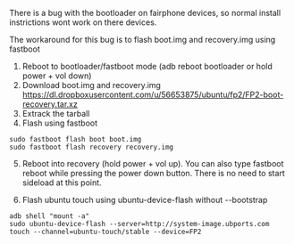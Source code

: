 There is a bug with the bootloader on fairphone devices, so normal install instrictions wont work on there devices.

The workaround for this bug is to flash boot.img and recovery.img using fastboot


1. Reboot to bootloader/fastboot mode (adb reboot bootloader or hold power + vol down)
2. Download boot.img and recovery.img https://dl.dropboxusercontent.com/u/56653875/ubuntu/fp2/FP2-boot-recovery.tar.xz
3. Extrack the tarball
4. Flash using fastboot
```
sudo fastboot flash boot boot.img
sudo fastboot flash recovery recovery.img
```
5. Reboot into recovery (hold power + vol up). You can also type fastboot reboot while pressing the power down button. There is no need to start sideload at this point.

6. Flash ubuntu touch using ubuntu-device-flash without --bootstrap
```
adb shell "mount -a"
sudo ubuntu-device-flash --server=http://system-image.ubports.com touch --channel=ubuntu-touch/stable --device=FP2
```